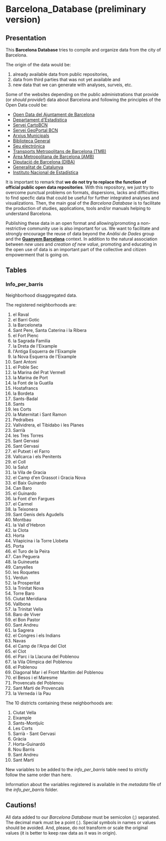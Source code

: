 # Barcelona_Database (preliminary version)

## Presentation

This **Barcelona Database** tries to compile and organize data from the city of Barcelona.

The origin of the data would be:

1. already available data from public repositories, 
2. data from third parties that was not yet available and 
3. new data that we can generate with analyses, surveis, etc.

Some of the websites depending on the public administrations that provide (or *should provide!*) data about Barcelona and following the principles of the Open Data could be:

* [Open Data del Ajuntament de Barcelona](http://opendata.bcn.cat)
* [Departament d'Estadística](http://www.bcn.cat/estadistica/catala/index.htm)
* [Servei CartoBCN](http://w20.bcn.cat/cartobcn/)
* [Servei GeoPortal BCN](http://www.bcn.cat/geoportal/ca/presentacio.html)
* [Arxius Municipals](http://w110.bcn.cat/portal/site/ArxiuMunicipal)
* [Biblioteca General](http://w110.bcn.cat/portal/site/BibliotecaGeneral)
* [Seu electrónica](http://w110.bcn.cat/portal/site/Ajuntament)
* [Transports Metropolitans de Barcelona (TMB)](http://www.tmb.cat/es/tmb-open-data)
* [Àrea Metropolitana de Barcelona (AMB)](http://www.amb.cat/s/web/area-metropolitana/dades-estadistiques.html)
* [Diputació de Barcelona (DIBA)](http://dadesobertes.diba.cat/datasets?f[0]=field_keyword%3Abarcelona)
* [Generalitat de Catalunya](http://dadesobertes.gencat.cat/ca/cercador/cerca-cataleg?q=barcelona)
* [Instituto Nacional de Estadística](http://www.ine.es/buscar/searchResults.do?searchString=barcelona)

It is important to remark that **we do not try to replace the function of official public open data repositories**. With this repository, we just try to overcome punctual problems on formats, dispersions, lacks and difficulties to find specfic data that could be useful for further integrated analyses and visualizations. Then, the main goal of the *Barcelona Database* is to facilitate the production of studies, applications, tools and/or manuals helping to understand Barcelona.

Publishing these data in an open format and allowing/promoting a non-restrictive community use is also important for us. We want to facilitate and strongly encourage the reuse of data beyond the *Anàlisi de Dades* group and the **[Guanyem Barcelona](http://guanyembarcelona.cat)** context. In addition to the natural association between *new uses* and *creation of new value*, promoting and educating in the open use of data is an important part of the collective and citizen empowerment that is going on.

## Tables

### Info_per_barris

Neighborhood disaggregated data.

The registered neighborhoods are:

1. el Raval
2. el Barri Gotic
3. la Barceloneta
4. Sant Pere, Santa Caterina i la Ribera
5. el Fort Pienc
6. la Sagrada Familia
7. la Dreta de l'Eixample
8. l'Antiga Esquerra de l'Eixample
9. la Nova Esquerra de l'Eixample
10. Sant Antoni
11. el Poble Sec 
12. la Marina del Prat Vermell 
13. la Marina de Port
14. la Font de la Guatlla
15. Hostafrancs
16. la Bordeta
17. Sants-Badal
18. Sants
19. les Corts
20. la Maternitat i Sant Ramon
21. Pedralbes
22. Vallvidrera, el Tibidabo i les Planes
23. Sarrià
24. les Tres Torres
25. Sant Gervasi 
26. Sant Gervasi 
27. el Putxet i el Farro
28. Vallcarca i els Penitents
29. el Coll
30. la Salut
31. la Vila de Gracia
32. el Camp d'en Grassot i Gracia Nova
33. el Baix Guinardo
34. Can Baro
35. el Guinardo
36. la Font d'en Fargues
37. el Carmel
38. la Teixonera
39. Sant Genis dels Agudells
40. Montbau
41. la Vall d'Hebron
42. la Clota
43. Horta
44. Vilapicina i la Torre Llobeta
45. Porta
46. el Turo de la Peira
47. Can Peguera
48. la Guineueta
49. Canyelles
50. les Roquetes
51. Verdun
52. la Prosperitat
53. la Trinitat Nova
54. Torre Baro
55. Ciutat Meridiana
56. Vallbona
57. la Trinitat Vella
58. Baro de Viver
59. el Bon Pastor
60. Sant Andreu
61. la Sagrera
62. el Congres i els Indians
63. Navas
64. el Camp de l'Arpa del Clot
65. el Clot
66. el Parc i la Llacuna del Poblenou
67. la Vila Olimpica del Poblenou
68. el Poblenou
69. Diagonal Mar i el Front Maritim del Poblenou
70. el Besos i el Maresme
71. Provencals del Poblenou
72. Sant Marti de Provencals
73. la Verneda i la Pau

The 10 districts containing these neighborhoods are:

1. Ciutat Vella
2. Eixample
3. Sants-Montjuïc
4. Les Corts
5. Sarrià - Sant Gervasi
6. Gràcia
7. Horta-Guinardó
8. Nou Barris
9. Sant Andreu
10. Sant Martí

New variables to be added to the *info_per_barris* table need to strictly follow the same order than here.

Information about the variables registered is available in the *metadata* file of the *info_per_barris* folder.

## Cautions!

All data added to our *Barcelona Database* must be semicolon (;) separated. The decimal mark must be a point (.). Special symbols in names or values should be avoided. And, please, do not transform or scale the original values (it is better to keep raw data as it was in origin).


